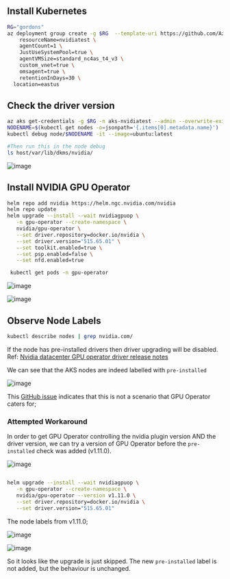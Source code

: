 

## Install Kubernetes

```bash
RG="gordons"
az deployment group create -g $RG  --template-uri https://github.com/Azure/AKS-Construction/releases/download/0.9.9/main.json --parameters \
	resourceName=nvidiatest \
	agentCount=1 \
	JustUseSystemPool=true \
	agentVMSize=standard_nc4as_t4_v3 \
	custom_vnet=true \
	omsagent=true \
	retentionInDays=30 \
  location=eastus
```
  
## Check the driver version

```bash
az aks get-credentials -g $RG -n aks-nvidiatest --admin --overwrite-existing
NODENAME=$(kubectl get nodes -o=jsonpath='{.items[0].metadata.name}')
kubectl debug node/$NODENAME -it --image=ubuntu:latest

#Then run this in the node debug
ls host/var/lib/dkms/nvidia/
```

![image](https://user-images.githubusercontent.com/17914476/219675952-743f1827-8d45-4b14-97a1-429c24733f11.png)

## Install NVIDIA GPU Operator

```bash
helm repo add nvidia https://helm.ngc.nvidia.com/nvidia
helm repo update
helm upgrade --install --wait nvidiagpuop \
   -n gpu-operator --create-namespace \
   nvidia/gpu-operator \
   --set driver.repository=docker.io/nvidia \
   --set driver.version="515.65.01" \
   --set toolkit.enabled=true \
   --set psp.enabled=false \
   --set nfd.enabled=true

 kubectl get pods -n gpu-operator
 ```
 
![image](https://user-images.githubusercontent.com/17914476/219662036-c565fbfa-3a98-48b9-8219-2b28ab9acb4b.png)

![image](https://user-images.githubusercontent.com/17914476/219662712-215de4ef-0a7d-4a4c-9abd-9b2765ac07b1.png)


## Observe Node Labels

```bash
kubectl describe nodes | grep nvidia.com/
```

If the node has pre-installed drivers then driver upgrading will be disabled. Ref: [Nvidia datacenter GPU operator driver release notes](https://docs.nvidia.com/datacenter/cloud-native/gpu-operator/release-notes.html#id19)

We can see that the AKS nodes are indeed labelled with `pre-installed`

![image](https://user-images.githubusercontent.com/17914476/219664990-56aeacc0-87c4-4172-887d-1a285c828179.png)

This [GitHub issue](https://github.com/NVIDIA/gpu-operator/issues/476) indicates that this is not a scenario that GPU Operator caters for;

 
### Attempted Workaround

In order to get GPU Operator controlling the nvidia plugin version AND the driver version, we can try a version of GPU Operator before the `pre-installed` check was added (v1.11.0).

![image](https://user-images.githubusercontent.com/17914476/219666911-062bcd36-1f60-4d80-9428-c63ed7c12f08.png)

```bash


```

```bash
helm upgrade --install --wait nvidiagpuop \
   -n gpu-operator --create-namespace \
   nvidia/gpu-operator --version v1.11.0 \
   --set driver.repository=docker.io/nvidia \
   --set driver.version="515.65.01" 
```

The node labels from v1.11.0;

![image](https://user-images.githubusercontent.com/17914476/219677230-02f0f258-8d7c-4099-ae97-f767fb11b001.png)

![image](https://user-images.githubusercontent.com/17914476/219676669-973ec1a5-de28-4f55-9b96-e2a1cdd29090.png)

So it looks like the upgrade is just skipped. 
The new `pre-installed` label is not added, but the behaviour is unchanged.

